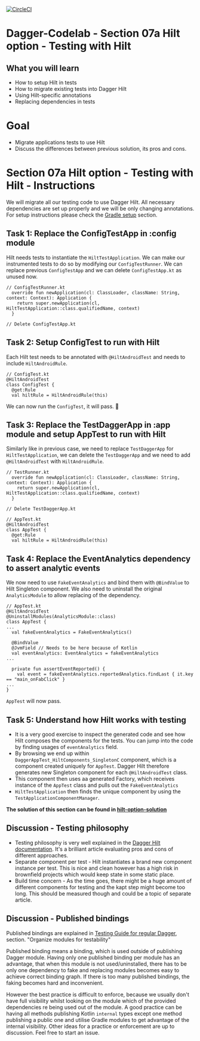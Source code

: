 

[![CircleCI](https://circleci.com/gh/jraska/Dagger-Codelab.svg?style=svg)](https://circleci.com/gh/jraska/Dagger-Codelab)

# Dagger-Codelab - Section 07a Hilt option - Testing with Hilt

## What you will learn
- How to setup Hilt in tests
- How to migrate existing tests into Dagger Hilt
- Using Hilt-specific annotations
- Replacing dependencies in tests

# Goal
- Migrate applications tests to use Hilt
- Discuss the differences between previous solution, its pros and cons.

# Section 07a Hilt option - Testing with Hilt - Instructions
We will migrate all our testing code to use Dagger Hilt. All necessary dependencies are set up properly and we will be only changing annotations. For setup instructions please check the [Gradle setup](https://dagger.dev/hilt/gradle-setup) section.

## Task 1: Replace the ConfigTestApp in :config module
Hilt needs tests to instantiate the `HiltTestApplication`. We can make our instrumented tests to do so by modifying our `ConfigTestRunner`. We can replace previous `ConfigTestApp` and we can delete `ConfigTestApp.kt` as unused now.

```
// ConfigTestRunner.kt
  override fun newApplication(cl: ClassLoader, className: String, context: Context): Application {
    return super.newApplication(cl, HiltTestApplication::class.qualifiedName, context)
  }

// Delete ConfigTestApp.kt
```

## Task 2: Setup ConfigTest to run with Hilt
Each Hilt test needs to be annotated with `@HiltAndroidTest` and needs to include `HiltAndroidRule`.
```
// ConfigTest.kt
@HiltAndroidTest
class ConfigTest {
  @get:Rule
  val hiltRule = HiltAndroidRule(this)
```

We can now run the `ConfigTest`, it will pass. 🎉


## Task 3: Replace the TestDaggerApp in :app module and setup AppTest to run with Hilt
Similarly like in previous case, we need to replace `TestDaggerApp` for `HiltTestApplication`, we can delete the `TestDaggerApp` and we need to add `@HiltAndroidTest` with `HiltAndroidRule`.
```
// TestRunner.kt
  override fun newApplication(cl: ClassLoader, className: String, context: Context): Application {
    return super.newApplication(cl, HiltTestApplication::class.qualifiedName, context)
  }

// Delete TestDaggerApp.kt
```
```
// AppTest.kt
@HiltAndroidTest
class AppTest {
  @get:Rule
  val hiltRule = HiltAndroidRule(this)
```

## Task 4: Replace the EventAnalytics dependency to assert analytic events
We now need to use `FakeEventAnalytics` and bind them with `@BindValue` to Hilt Singleton component. We also need to uninstall the original `AnalyticsModule` to allow replacing of the dependency.

```
// AppTest.kt
@HiltAndroidTest
@UninstallModules(AnalyticsModule::class)
class AppTest {
...
  val fakeEventAnalytics = FakeEventAnalytics()

  @BindValue
  @JvmField // Needs to be here because of Kotlin
  val eventAnalytics: EventAnalytics = fakeEventAnalytics
...

  private fun assertEventReported() {
    val event = fakeEventAnalytics.reportedAnalytics.findLast { it.key == "main_onFabClick" }
...
}
```
`AppTest` will now pass.

## Task 5: Understand how Hilt works with testing
- It is a very good exercise to inspect the generated code and see how Hilt composes the components for the tests. You can jump into the code by finding usages of `eventAnalytics` field.
- By browsing we end up within `DaggerAppTest_HiltComponents_SingletonC` component, which is a component created uniquely for `AppTest`. Dagger Hilt therefore generates new Singleton component for each `@HiltAndroidTest` class.
- This component then uses aa generated Factory, which receives instance of the `AppTest` class and pulls out the `FakeEventAnalytics`
- `HiltTestApplication` then finds the unique component by using the `TestApplicationComponentManager`.

**The solution of this section can be found in [hilt-option-solution](https://github.com/jraska/Dagger-Codelab/tree/hilt-option-solution)**

## Discussion - Testing philosophy

- Testing philosophy is very well explained in the [Dagger Hilt documentation](https://dagger.dev/hilt/testing-philosophy). It's a brilliant article evaluating pros and cons of different approaches.
- Separate component per test - Hilt instantiates a brand new component instance per test. This is nice and clean however has a high risk in brownfield projects which would keep state in some static place.
- Build time concern - As the time goes, there might be a huge amount of different components for testing and the kapt step might become too long. This should be measured though and could be a topic of separate article.

## Discussion - Published bindings

Published bindings are explained in  [Testing Guide for regular Dagger](https://dagger.dev/dev-guide/testing.html), section. "Organize modules for testability"

Published binding means a binding, which is used outside of publishing Dagger module. Having only one published binding per module has an advantage, that when this module is not used/uninstalled,
there has to be only one dependency to fake and replacing modules becomes easy to achieve correct binding graph. If there is too many published bindings, the faking becomes hard and inconvenient.

However the best practice is difficult to enforce, because we usually don't have full visibility whilst looking on the module which of the provided dependencies re being used out of the module.
A good practice can be having all methods publishing Kotlin `internal` types except one method publishing a public one and utilise Gradle modules to get advantage of the internal visibility.
Other ideas for a practice or enforcement are up to discussion. Feel free to start an issue.
